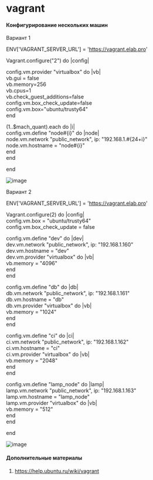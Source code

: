 # vagrant


#### Конфигурирование нескольких машин

Вариант 1

ENV['VAGRANT_SERVER_URL'] = 'https://vagrant.elab.pro'  

Vagrant.configure("2") do |config|  
 
  config.vm.provider "virtualbox" do |vb|  
       vb.gui = false  
       vb.memory=256  
       vb.cpus=1  
       vb.check_guest_additions=false  
  config.vm.box_check_update=false  
  config.vm.box="ubuntu/trusty64"  
 end  

(1..$mach_quant).each do |i|  
    config.vm.define "node#{i}" do |node|  
        node.vm.network "public_network", ip: "192.168.1.#{24+i}"  
        node.vm.hostname = "node#{i}"  
    end  
end  
  
end  

![image](https://github.com/user-attachments/assets/37cd480b-cb27-44bd-ac51-6c997d7ac653)


Вариант 2

ENV['VAGRANT_SERVER_URL'] = 'https://vagrant.elab.pro'  

Vagrant.configure(2) do |config|  
  config.vm.box = "ubuntu/trusty64"  
  config.vm.box_check_update = false  

  config.vm.define "dev" do |dev|  
      dev.vm.network  "public_network", ip: "192.168.1.160"  
      dev.vm.hostname = "dev"    
      dev.vm.provider "virtualbox" do |vb|  
         vb.memory = "4096"  
      end  
  end  

  
 config.vm.define "db" do |db|  
     db.vm.network "public_network", ip: "192.168.1.161"  
     db.vm.hostname = "db"  
     db.vm.provider "virtualbox" do |vb|  
         vb.memory = "1024"  
     end  
 end  


 config.vm.define "ci" do |ci|  
     ci.vm.network "public_network", ip: "192.168.1.162"  
     ci.vm.hostname = "ci"  
     ci.vm.provider "virtualbox" do |vb|  
         vb.memory = "2048"  
     end  
 end  

 config.vm.define "lamp_node" do |lamp|  
     lamp.vm.network "public_network", ip: "192.168.1.163"  
     lamp.vm.hostname = "lamp_node"  
     lamp.vm.provider "virtualbox" do |vb|  
         vb.memory = "512"  
     end  
 end  

end  

![image](https://github.com/user-attachments/assets/c70f7675-8481-4c97-8daf-870feeed5972)


#### Дополнительные материалы

1. https://help.ubuntu.ru/wiki/vagrant
